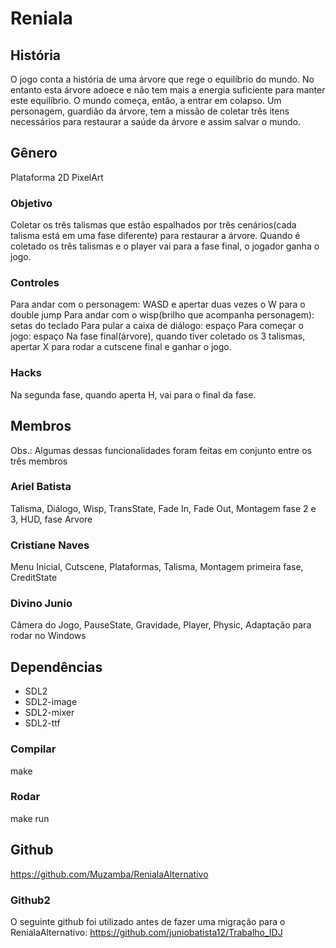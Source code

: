 # Reniala
## História
O jogo conta a história de uma árvore que rege o equilíbrio do mundo. No entanto esta árvore adoece e não tem mais a energia suficiente para manter este equilíbrio. O mundo começa, então, a entrar em colapso. Um personagem, guardião da árvore, tem a missão de coletar três itens necessários para restaurar a saúde da árvore e assim salvar o mundo.

## Gênero
Plataforma 2D PixelArt

### Objetivo
Coletar os três talismas que estão espalhados por três cenários(cada talisma está em uma fase diferente) para restaurar a árvore. Quando é coletado os três talismas e o player vai para a fase final, o jogador ganha o jogo.
### Controles
Para andar com o personagem: WASD e apertar duas vezes o W para o double jump 
Para andar com o wisp(brilho que acompanha personagem): setas do teclado
Para pular a caixa de diálogo: espaço
Para começar o jogo: espaço
Na fase final(árvore), quando tiver coletado os 3 talismas, apertar X para rodar a cutscene final e ganhar o jogo.
### Hacks
Na segunda fase, quando aperta H, vai para o final da fase.

## Membros
Obs.: Algumas dessas funcionalidades foram feitas em conjunto entre os três membros
### Ariel Batista
Talisma, Diálogo, Wisp, TransState, Fade In, Fade Out, Montagem fase 2 e 3, HUD, fase Arvore
### Cristiane Naves
Menu Inicial, Cutscene, Plataformas, Talisma, Montagem primeira fase, CreditState
### Divino Junio
Câmera do Jogo, PauseState, Gravidade, Player, Physic, Adaptação para rodar no Windows

## Dependências
- SDL2
- SDL2-image
- SDL2-mixer
- SDL2-ttf

### Compilar
make
### Rodar
make run

## Github
https://github.com/Muzamba/RenialaAlternativo

### Github2
O seguinte github foi utilizado antes de fazer uma migração para o RenialaAlternativo:
https://github.com/juniobatista12/Trabalho_IDJ

